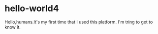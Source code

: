 # hello-world4

Hello,humans.It's my first time that I used this platform.
I'm tring to get to know it.
